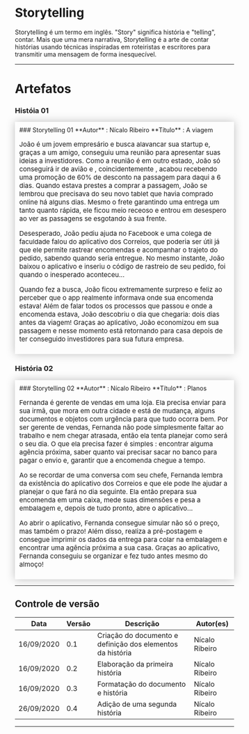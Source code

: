 # Storytelling

Storytelling é um termo em inglês. "Story" significa história e "telling", contar. Mais que uma mera narrativa, Storytelling é a arte de contar histórias usando técnicas inspiradas em roteiristas e escritores para transmitir uma mensagem de forma inesquecível.

---

# Artefatos

### Históia 01
<div style="-webkit-box-shadow: 0px 0px 19px 0px rgba(0,0,0,0.25);
-moz-box-shadow: 0px 0px 19px 0px rgba(0,0,0,0.25);
box-shadow: 0px 0px 19px 0px rgba(0,0,0,0.25); padding:10px">
### Storytelling 01
**Autor** : Nícalo Ribeiro  
**Título** : A viagem

<p style="font-size: 15px">João é um jovem empresário e busca alavancar sua startup e, graças a um amigo, conseguiu uma reunião para apresentar suas ideias a investidores. Como a reunião é em outro estado, João só conseguirá ir de avião e , coincidentemente , acabou recebendo uma promoção de 60% de desconto na passagem para daqui a 6 dias. Quando estava prestes a comprar a passagem, João se lembrou que precisava do seu novo tablet que havia comprado online há alguns dias. Mesmo o frete garantindo uma entrega um tanto quanto rápida, ele ficou meio receoso e entrou em desespero ao ver as passagens se esgotando à sua frente.</p>
<p style="font-size: 15px">Desesperado, João pediu ajuda no Facebook e uma colega de faculdade falou do aplicativo dos Correios, que poderia ser útil já que ele permite rastrear encomendas e acompanhar o trajeto do pedido, sabendo quando seria entregue. No mesmo instante, João baixou o aplicativo e inseriu o código de rastreio de seu pedido, foi quando o inesperado aconteceu...</p>
<p style="font-size: 15px">Quando fez a busca, João ficou extremamente surpreso e feliz ao perceber que o app realmente informava onde sua encomenda estava! Além de falar todos os processos que passou e onde a encomenda estava, João descobriu o dia que chegaria: dois dias antes da viagem! 
Graças ao aplicativo, João economizou em sua passagem e nesse momento está retornando para casa depois de ter conseguido investidores para sua futura empresa.</p>
</div>


### História 02

<div style="-webkit-box-shadow: 0px 0px 19px 0px rgba(0,0,0,0.25);
-moz-box-shadow: 0px 0px 19px 0px rgba(0,0,0,0.25);
box-shadow: 0px 0px 19px 0px rgba(0,0,0,0.25); padding:10px">
### Storytelling 02
**Autor** : Nícalo Ribeiro  
**Título** : Planos

<p style="font-size: 15px">Fernanda é gerente de vendas em uma loja. Ela precisa enviar para sua irmã, que mora em outra cidade e está de mudança, alguns documentos e objetos com urgência para que tudo ocorra bem. Por ser gerente de vendas, Fernanda não pode simplesmente faltar ao trabalho e nem chegar atrasada, então ela tenta planejar como será o seu dia. O que ela precisa fazer é simples : encontrar alguma agência próxima, saber quanto vai precisar sacar no banco para pagar o envio e, garantir que a encomenda chegue a tempo. </p>
<p style="font-size: 15px"> Ao se recordar de uma conversa com seu chefe, Fernanda lembra da existência do aplicativo dos Correios e que ele pode lhe ajudar a planejar o que fará no dia seguinte. Ela então prepara sua encomenda em uma caixa, mede suas dimensões e pesa a embalagem e, depois de tudo pronto, abre o aplicativo... </p>
<p style="font-size: 15px">Ao abrir o aplicativo, Fernanda consegue simular não só o preço, mas também o prazo! Além disso, realiza a pré-postagem e consegue imprimir os dados da entrega para colar na embalagem e encontrar uma agência próxima a sua casa. Graças ao aplicativo, Fernanda conseguiu se organizar e fez tudo antes mesmo do almoço!</p>
</div>


---

## Controle de versão

| Data       | Versão | Descrição                                                  | Autor(es)      |
| ---------- | ------ | ---------------------------------------------------------- | -------------- |
| 16/09/2020 | 0.1    | Criação do documento e definição dos elementos da história | Nícalo Ribeiro |
| 16/09/2020 | 0.2    | Elaboração da primeira história                            | Nícalo Ribeiro |
| 16/09/2020 | 0.3    | Formatação do documento e história                         | Nícalo Ribeiro |
| 26/09/2020 | 0.4    | Adição de uma segunda história                        | Nícalo Ribeiro |

---
